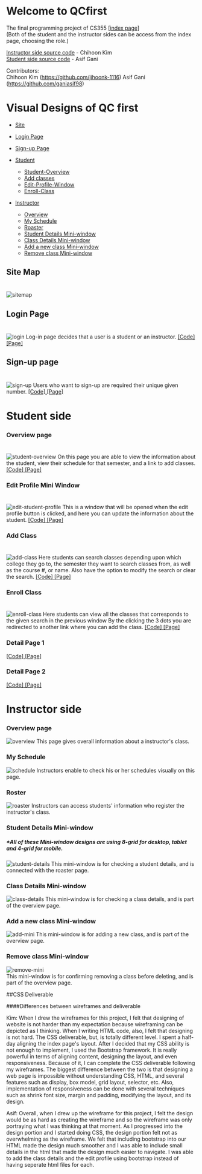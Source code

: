 ﻿# Welcome to QCfirst

The final programming project of CS355
<a href="https://jihoonk-1116.github.io/finalProject/index.html" target="_blank"> [index page]</a>
<br>(Both of the student and the instructor sides can be access from the index page, choosing the role.)

<a href="https://github.com/jihoonk-1116/jihoonk-1116.github.io/tree/master/finalProject">Instructor side source code</a> - Chihoon Kim<br>
<a href="#">Student side source code</a> - Asif Gani

Contributors:<br>
Chihoon Kim (https://github.com/jihoonk-1116)
Asif Gani (https://github.com/ganiasif98)

# Visual Designs of QC first
* [Site](#sitemap)
* [Login Page](#login)
* [Sign-up Page](#sign-up)
  

* [Student](#student)
    * [Student-Overview](#student-overview)
    * [Add classes](#add-class)
    * [Edit-Profile-Window](#edit-student-profile)
    * [Enroll-Class](#enroll-class)
  
  
* [Instructor](#ins)
    * [Overview](#overview-ins)
    * [My Schedule](#schedule)
    * [Roaster](#roaster)
    * [Student Details Mini-window](#student-details-ins)
    * [Class Details Mini-window](#class-details-ins)
    * [Add a new class Mini-window](#add-mini-ins)
    * [Remove class Mini-window](#remove-mini-ins)
   
## Site Map 
# <a name="sitemap"></a>
![sitemap](imgs/sitemap.png)

## Login Page 
# <a name="login"></a>
![login](imgs/login.png)
Log-in page decides that a user is a student or an instructor. <a href="instructor\index.html" target="_blank">[Code]</a><a href="https://jihoonk-1116.github.io/final/index.html" target="_blank"> [Page]</a>

## Sign-up page
# <a name="sign-up"></a>
![sign-up](imgs/signup.png)
Users who want to sign-up are required their unique given number. <a href="instructor\signup.html" target="_blank">[Code]</a><a href="https://jihoonk-1116.github.io/final/signup.html" target="_blank"> [Page]</a>

# Student side

### Overview page
# <a name="student"></a>
![student-overview](imgs/Student-Overview.png)
On this page you are able to view the information about the student, view their schedule for that semester, and a link to add classes. 
<a href="Student\student_overview.html" target="_blank">[Code]</a><a href="https://ganiasif98.github.io/Final/student_overview.html" target="_blank"> [Page]</a>

### Edit Profile Mini Window
# <a name="edit-student-profile"></a>
![edit-student-profile](imgs/Edit-Profile.png)
This is a window that will be opened when the edit profile button is clicked, and here you can update the information about the student.
<a href="Student\edit_profile.html" target="_blank">[Code]</a><a href="https://ganiasif98.github.io/Final/edit_profile.html" target="_blank"> [Page]</a>

### Add Class
# <a name="add-class"></a>
![add-class](imgs/Add-Class.png)
Here students can search classes depending upon which college they go to, the semester they want to search classes from, as well as the course #, or name. Also have the option to modify the search or clear the search.
<a href="Student\search_class.html" target="_blank">[Code]</a><a href="https://ganiasif98.github.io/Final/search_class.html" target="_blank"> [Page]</a>

### Enroll Class
# <a name="enroll-class"></a>
![enroll-class](imgs/Enroll-Class.png)
Here students can view all the classes that corresponds to the given search in the previous window By the clicking the 3 dots you are redirected to another link where you can add the class.
<a href="Student\enroll_class.html" target="_blank">[Code]</a><a href="https://ganiasif98.github.io/Final/enroll_class.html" target="_blank"> [Page]</a>

### Detail Page 1
<a href="Student\class_detail.html" target="_blank">[Code]</a><a href="https://ganiasif98.github.io/Final/class_detail.html" target="_blank"> [Page]</a>

### Detail Page 2
<a href="Student\class_detail2.html" target="_blank">[Code]</a><a href="https://ganiasif98.github.io/Final/class_detail2.html" target="_blank"> [Page]</a>

# Instructor side <a name="ins"></a>
### Overview page <a name="overview-ins"></a>
![overview](imgs/overview.png)
This page gives overall information about a instructor's class. 

### My Schedule <a name="schedule"></a>
![schedule](imgs/schedule.png)
Instructors enable to check his or her schedules visually on this page.

### Roster <a name="roaster"></a>
![roaster](imgs/roster.png)
Instructors can access students' information who register the instructor's class. 

### Student Details Mini-window <a name="student-details-ins"></a>
##### *All of these Mini-window designs are using 8-grid for desktop, tablet <br>and 4-grid for mobile.
![student-details](imgs/student-details.png)
This mini-window is for checking a student details, and is connected with the roaster page.

### Class Details Mini-window <a name="class-details-ins"></a>
![class-details](imgs/class-details.png)
This mini-window is for checking a class details, and is part of the overview page. 

### Add a new class Mini-window <a name="add-mini-ins"></a>
![add-mini](imgs/Add-mini.png)
This mini-window is for adding a new class, and is part of the overview page.

### Remove class Mini-window <a name="remove-mini-ins"></a>
![remove-mini](imgs/remove-mini.png)<br>
This mini-window is for confirming removing a class before deleting, and is part of the overview page. 

##CSS Deliverable

####Differences between wireframes and deliverable

Kim: When I drew the wireframes for this project, I felt that designing of website is not harder than my expectation because wireframing can be depicted as I thinking. When I writing HTML code, also, I felt that designing is not hard. The CSS deliverable, but, is totally different level. I spent a half-day aligning the index page's layout. After I decided that my CSS ability is not enough to implement, I used the Bootstrap framework. It is really powerful in terms of aligning content, designing the layout, and even responsiveness. Because of it, I can complete the CSS deliverable following my wireframes.  The biggest difference between the two is that designing a web page is impossible without understanding CSS, HTML, and several features such as display, box model, grid layout, selector, etc. Also,  implementation of responsiveness can be done with several techniques such as shrink font size, margin and padding, modifying the layout, and its design.

Asif: Overall, when I drew up the wireframe for this project, I felt the design would be as hard as creating the wireframe and so the wireframe was only portraying what I was thinking at that moment. As I progressed into the design portion and I started doing CSS, the design portion felt not as overwhelming as the wireframe. We felt that including bootstrap into our HTML made the design much smoother and I was able to include small details in the html that made the design much easier to navigate. I was able to add the class details and the edit profile using bootstrap instead of having seperate html files for each. 

